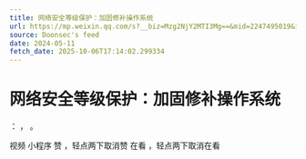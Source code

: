 ```yaml
---
title: 网络安全等级保护：加固修补操作系统
url: https://mp.weixin.qq.com/s?__biz=Mzg2NjY2MTI3Mg==&mid=2247495019&idx=1&sn=7cc43f715d67fe50b6ade0382ce4fa65
source: Doonsec's feed
date: 2024-05-11
fetch_date: 2025-10-06T17:14:02.299334
---
```


# 网络安全等级保护：加固修补操作系统

：
，
。

视频
小程序
赞
，轻点两下取消赞
在看
，轻点两下取消在看